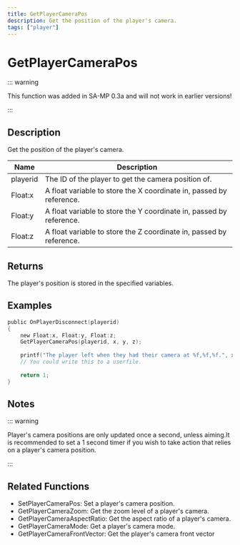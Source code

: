 ```yaml
---
title: GetPlayerCameraPos
description: Get the position of the player's camera.
tags: ["player"]
---
```


# GetPlayerCameraPos

::: warning

This function was added in SA-MP 0.3a and will not work in earlier versions!

:::

## Description

Get the position of the player's camera.

| Name     | Description                                                         |
| -------- | ------------------------------------------------------------------- |
| playerid | The ID of the player to get the camera position of.                 |
| Float:x  | A float variable to store the X coordinate in, passed by reference. |
| Float:y  | A float variable to store the Y coordinate in, passed by reference. |
| Float:z  | A float variable to store the Z coordinate in, passed by reference. |

## Returns

The player's position is stored in the specified variables.

## Examples

```c
public OnPlayerDisconnect(playerid)
{
    new Float:x, Float:y, Float:z;
    GetPlayerCameraPos(playerid, x, y, z);
 
    printf("The player left when they had their camera at %f,%f,%f.", x, y, z);
    // You could write this to a userfile.
 
    return 1;
}
```

## Notes

::: warning

Player's camera positions are only updated once a second, unless aiming.It is recommended to set a 1 second timer if you wish to take action that relies on a player's camera position.

:::

## Related Functions

- SetPlayerCameraPos: Set a player's camera position.
- GetPlayerCameraZoom: Get the zoom level of a player's camera.
- GetPlayerCameraAspectRatio: Get the aspect ratio of a player's camera.
- GetPlayerCameraMode: Get a player's camera mode.
- GetPlayerCameraFrontVector: Get the player's camera front vector
